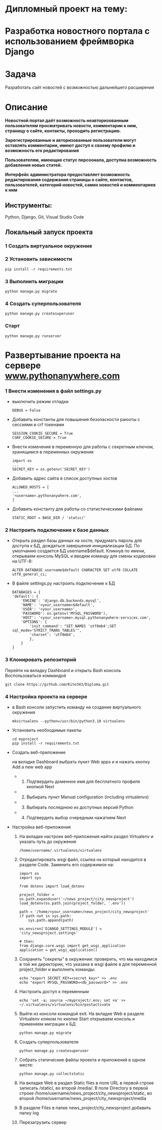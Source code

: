 # __Дипломный проект на тему:__  
# __Разработка новостного портала с использованием фреймворка Django__  
  
# Задача
Разработать сайт новостей с возможностью дальнейшего расширения

# Описание
__Новостной портал даёт возможность неавторизованным пользователям просматривать новости, комментарии к ним, страницу о сайте, контакты, проходить регистрацию.__ 

__Зарегистрированные и авторизованные пользователи могут оставлять комментарии, имеют доступ к своему профилю и возможность его редактирования__

__Пользователям, имеющие статус персоонала, доступна возможность добавления новых статей.__

__Интерфейс администратора предоставляет возможность редактирования содержания страницы о сайте, контактов, пользователей, категорий новостей, самих новостей и комментариев к ним__

## Инструменты: 
Python, Django, Git, Visual Studio Code

## Локальный запуск проекта

### 1 Создать виртуальное окружение

### 2 Установить зависимости

    pip install -r requirements.txt

### 3 Выполнить миграции

    python manage.py migrate    

### 4 Создать суперпользователя

    python manage.py createsuperuser

### Старт

    python manage.py runserver

# Развертывание проекта на сервере www.pythonanywhere.com
### 1 Внести изменения в файл settings.py
* выключить режим отладки
    ```
   DEBUG = False
    ```
* Добавить константы для повышения безопасности раюоты с сессиями и crf токенами
    ```
    SESSION_COOKIE_SECURE = True
    CSRF_COOKIE_SECURE = True
    ```
* Внести изменения в переменную для работы с секретным ключом, хранящимся в переменных окружения
    ```
    import os
    ...
    SECRET_KEY = os.getenv('SECRET_KEY')
    ```
* Добавить адрес сайта в список доступных хостов
    ```
    ALLOWED_HOSTS = [   
    ...
    '<username>.pythonanywhere.com',
    ]
    ```
* Добавить константу для работы со статистическими файлами
    ```
    STATIC_ROOT = BASE_DIR / 'static/'
    ```

### 2 Настроить подключение к базе данных
* Открыть раздел базы данных на хосте, придумать пароль для доступа к БД, дождаться завершения инициализации БД. По умолчанию создается БД username$default. Кликнув по имени, открываем консоль MySQL и вводим команду для смены кодировки на  UTF-8:
    ```
    ALTER DATABASE username$default CHARACTER SET utf8 COLLATE utf8_general_ci;
    ```
* В файле settings.py настроить подключение к БД
    ```
    DATABASES = {
    'default': {
        'ENGINE': 'django.db.backends.mysql',
        'NAME': '<your_username>$default',
        'USER': '<your_username>',
        'PASSWORD': os.getenv('MYSQL_PASSWORD'),
        'HOST': '<your_username>.mysql.pythonanywhere-services.com',
        'OPTIONS': {
            'init_command': "SET NAMES 'utf8mb4';SET sql_mode='STRICT_TRANS_TABLES'",
            'charset': 'utf8mb4',
            },
        }
    }
    ```

### 3 Клонировать репозиторий
Перейти на вкладку Dashboard и открыть Bash консоль 
Воспользоваться коммандой
```
git clone https://github.com/Kite343/Diploma.git
```

### 4 Настройка проекта на сервере
* в Bash консоли запустить команду на создание виртуального окружения
    ```
    mkvirtualenv --python=/usr/bin/python3.10 virtualenv
    ```
* Установить необходимые пакеты
    ```
    cd myproject
    pip install -r requirements.txt
    ```
* Создать веб-приложение

    на вкладке Dashboard выбрать пункт Web apps и
и нажать кнопку Add a new web app
  - 1.  Подтвердить доменное имя для бесплатного профиля кнопкой Next
  - 2.  Выбирать пункт Manual configuration (including virtualenvs)
  - 3.  Выбирать последнюю из доступных версий Python
  - 4.  Подтвердить выбор очередным нажатием Next

* Настройка веб-приложения

    1. На вкладке настроек веб-приложения найти раздел Virtualenv и указать путь до окружения
        ```
        /home/username/.virtualenvs/virtualenv
        ```
    2. Отредактировать wsgi файл, ссылка на который находится в разделе Code.
    Заменить его содержимое на:
        ```
        import os
        import sys

        from dotenv import load_dotenv

        project_folder = os.path.expanduser('~/news_project/city_newsproject')
        load_dotenv(os.path.join(project_folder, '.env'))

        path = '/home/<your_username>/news_project/city_newsproject'
        if path not in sys.path:
            sys.path.append(path)

        os.environ['DJANGO_SETTINGS_MODULE'] = 'city_newsproject.settings'

        # then:
        from django.core.wsgi import get_wsgi_application
        application = get_wsgi_application()
        ```

    3. Сохранить "секреты" в окружении: проверить, что мы находимся в той же директории, что указана в wsgi файле в для переменной project_folder и выполнить команды:
        ```
        echo "export SECRET_KEY=<secret_key>" >> .env
        echo "export MYSQL_PASSWORD=<db_password>" >> .env
        ```
    4. Настроить доступ к переменным
        ```
        echo 'set -a; source ~/myproject/.env; set +a' >> ~/.virtualenvs/virtualenv/bin/postactivate
        ```
    5. Выйти из консоли командой exit. На вкладке Web в разделе Virtualenv кликом по кнопке Start открываем консоль и применяем миграции к БД
        ```
        python manage.py migrate
        ```
    6. Создать суперпользователя
        ```
        python manage.py createsuperuser
        ```
    7. Собрать статические файлы проекта и приложений в одном месте:
        ```
        python manage.py collectstatic
        ```
    8. На вкладке Web в раздел Static files в поле URL в первой строке записать /static/, во второй /media/. В поле Directory в первой строке /home/username/news_project/city_newsproject/static, во второй /home/username/news_project/city_newsproject/media
    9. В разделе Files в папке news_project/city_newsproject добавить папку log
    10. Перезагрузить сервер

